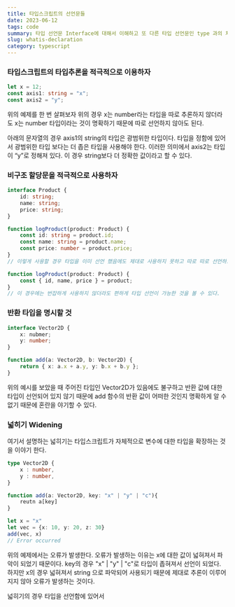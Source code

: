 ```yaml
---
title: 타입스크립트의 선언문들
date: 2023-06-12
tags: code
summary: 타입 선언문 Interface에 대해서 이해하고 또 다른 타입 선언문인 type 과의 차이를 이해하고 적용해보자.
slug: whatis-declaration
category: typescript
---
```


### 타입스크립트의 타입추론을 적극적으로 이용하자

```typescript
let x = 12;
const axis1: string = "x";
const axis2 = "y";
```

위의 예제를 한 번 살펴보자 위의 경우 x는 number라는 타입을 따로 추론하지 않더라도 x는 number 타입이라는 것이 명확하기 때문에 따로 선언하지 않아도 된다.

아래의 문자열의 경우 axis1의 string의 타입은 광범위한 타입이다. 타입을 정함에 있어서 광범위한 타입 보다는 더 좁은 타입을 사용해야 한다. 이러한 의미에서 axis2는 타입이 “y”로 정해져 있다. 이 경우 string보다 더 정확한 값이라고 할 수 있다.

### 비구조 할당문을 적극적으로 사용하자

```typescript
interface Product {
	id: string;
	name: string;
	price: string;
}

function logProduct(product: Product) {
	const id: string = product.id;
	const name: string = product.name;
	const price: number = product.price;
}
// 이렇게 사용할 경우 타입을 이미 선언 했음에도 제대로 사용하지 못하고 따로 따로 선언하고 있는 불편한 경우를 볼 수 있다.

function logProduct(product: Product) {
	const { id, name, price } = product;
}
// 이 경우에는 번잡하게 사용하지 않더라도 편하게 타입 선언이 가능한 것을 볼 수 있다.
```

### 반환 타입을 명시할 것

```typescript
interface Vector2D {
	x: nubmer;
	y: number;
}

function add(a: Vector2D, b: Vector2D) {
	return { x: a.x + a.y, y: b.x + b.y };
}
```

위의 예시를 보았을 때 주어진 타입인 Vector2D가 있음에도 불구하고 반환 값에 대한 타입이 선언되어 있지 않기 때문에 add 함수의 반환 값이 어떠한 것인지 명확하게 알 수 없기 때문에 혼란을 야기할 수 있다.

### 넓히기 Widening

여기서 설명하는 넓히기는 타입스크립트가 자체적으로 변수에 대한 타입을 확장하는 것을 이야기 한다.

```typescript
type Vector2D {
	x : number,
	y : number,
}

function add(a: Vector2D, key: "x" | "y" | "c"){
	reutn a[key]
}

let x = "x"
let vec = {x: 10, y: 20, z: 30}
add(vec, x)
// Error occurred
```

위의 예제에서는 오류가 발생한다. 오류가 발생하는 이유는 x에 대한 값이 넓혀져서 파악이 되었기 때문이다. key의 경우 "x" | "y" | "c"로 타입이 좁혀져서 선언이 되었다. 하지만 x의 경우 넓혀져서 string 으로 파악되어 사용되기 때문에 제대로 추론이 이루어지지 않아 오류가 발생하는 것이다.

넓히기의 경우 타입을 선언함에 있어서
